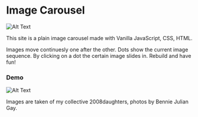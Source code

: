 # Image Carousel

![Alt Text](demo-pics-gifs/image-carousel-3.png)

This site is a plain image carousel made with Vanilla JavaScript, CSS, HTML.


Images move continuesly one after the other. Dots show the current image sequence. By clicking on a dot the certain image slides in. Rebuild and have fun!

### Demo

![Alt Text](demo-pics-gifs/image-carousel-2.gif)

Images are taken of my collective 2008daughters, photos by Bennie Julian Gay.
